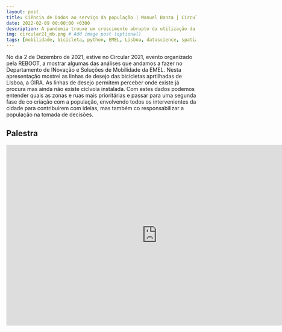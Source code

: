 ```yaml
---
layout: post
title: Ciência de Dados ao serviço da população | Manuel Banza | Circular 2021
date: 2022-02-09 00:00:00 +0300
description: A pandemia trouxe um crescimento abrupto da utilização da bicicleta para deslocações diárias e a tendência mantém-se. Como podemos escolher implementar ciclovias novas com base em dados? # Add post description (optional)
img: circular21_mb.png # Add image post (optional)
tags: [mobilidade, bicicleta, python, EMEL, Lisboa, datascience, spatial data science] # add tag
---
```

No dia 2 de Dezembro de 2021, estive no Circular 2021, evento organizado pela REBOOT, a mostrar algumas das análises que andamos a fazer no Departamento de INovação e Soluções de Mobilidade da EMEL.
Nesta apresentação mostrei as linhas de desejo das bicicletas aprtilhadas de LIsboa, a GIRA. As linhas de desejo permitem perceber onde existe já procura mas ainda não existe ciclvoia instalada. 
Com estes dados podemos entender quais as zonas e ruas mais prioritárias e passar para uma segunda fase de co criação com a população, envolvendo todos os intervenientes da cidade para contribuirem com ideias, mas também co responsabilizar a população na tomada de decisões.

## Palestra

<iframe width="800" height="480" src="https://www.youtube.com/embed/NcW81UfQaKc" title="YouTube video player" frameborder="0" allow="accelerometer; autoplay; clipboard-write; encrypted-media; gyroscope; picture-in-picture" allowfullscreen></iframe>

